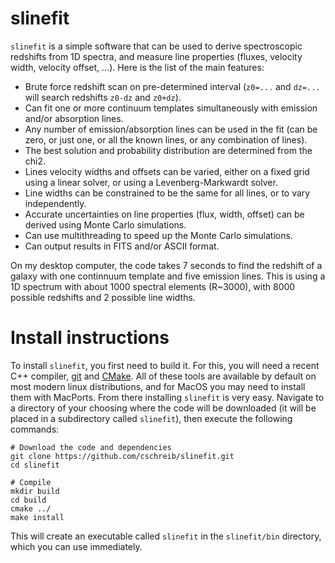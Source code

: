 # slinefit

```slinefit``` is a simple software that can be used to derive spectroscopic redshifts from 1D spectra, and measure line properties (fluxes, velocity width, velocity offset, ...). Here is the list of the main features:

* Brute force redshift scan on pre-determined interval (```z0=...``` and ```dz=...``` will search redshifts ```z0-dz``` and ```z0+dz```).
* Can fit one or more continuum templates simultaneously with emission and/or absorption lines.
* Any number of emission/absorption lines can be used in the fit (can be zero, or just one, or all the known lines, or any combination of lines).
* The best solution and probability distribution are determined from the chi2.
* Lines velocity widths and offsets can be varied, either on a fixed grid using a linear solver, or using a Levenberg-Markwardt solver.
* Line widths can be constrained to be the same for all lines, or to vary independently.
* Accurate uncertainties on line properties (flux, width, offset) can be derived using Monte Carlo simulations.
* Can use multithreading to speed up the Monte Carlo simulations.
* Can output results in FITS and/or ASCII format.

On my desktop computer, the code takes 7 seconds to find the redshift of a galaxy with one continnuum template and five emission lines. This is using a 1D spectrum with about 1000 spectral elements (R~3000), with 8000 possible redshifts and 2 possible line widths.


# Install instructions

To install ```slinefit```, you first need to build it. For this, you will need a recent C++ compiler, [git](https://git-scm.com/) and [CMake](https://cmake.org/). All of these tools are available by default on most modern linux distributions, and for MacOS you may need to install them with MacPorts. From there installing ```slinefit``` is very easy. Navigate to a directory of your choosing where the code will be downloaded (it will be placed in a subdirectory called ```slinefit```), then execute the following commands:
```
# Download the code and dependencies
git clone https://github.com/cschreib/slinefit.git
cd slinefit

# Compile
mkdir build
cd build
cmake ../
make install
```

This will create an executable called ```slinefit``` in the ```slinefit/bin``` directory, which you can use immediately.
